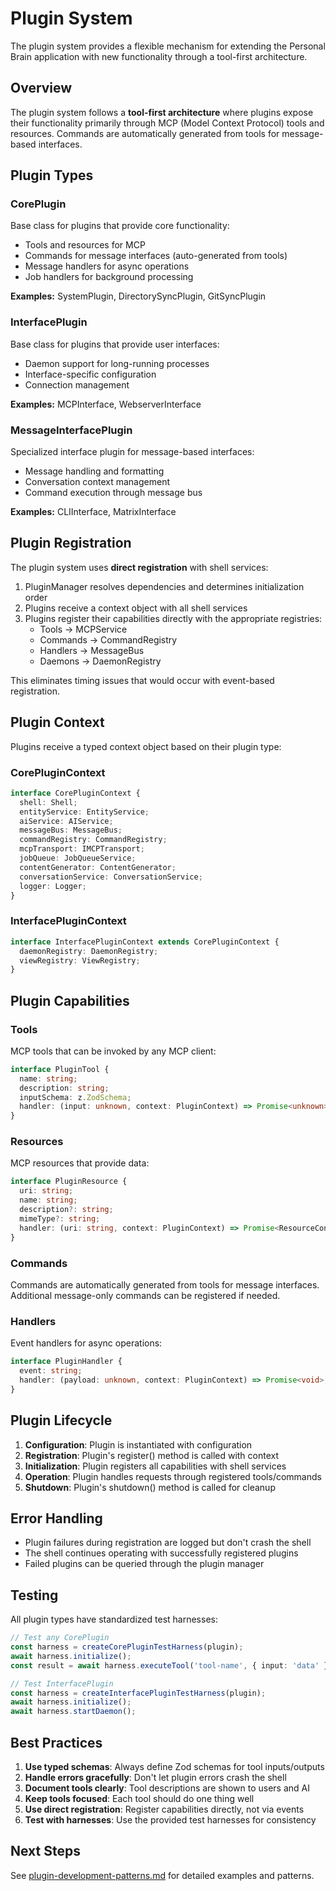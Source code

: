 # Plugin System

The plugin system provides a flexible mechanism for extending the Personal Brain application with new functionality through a tool-first architecture.

## Overview

The plugin system follows a **tool-first architecture** where plugins expose their functionality primarily through MCP (Model Context Protocol) tools and resources. Commands are automatically generated from tools for message-based interfaces.

## Plugin Types

### CorePlugin

Base class for plugins that provide core functionality:
- Tools and resources for MCP
- Commands for message interfaces (auto-generated from tools)
- Message handlers for async operations
- Job handlers for background processing

**Examples:** SystemPlugin, DirectorySyncPlugin, GitSyncPlugin

### InterfacePlugin

Base class for plugins that provide user interfaces:
- Daemon support for long-running processes
- Interface-specific configuration
- Connection management

**Examples:** MCPInterface, WebserverInterface

### MessageInterfacePlugin

Specialized interface plugin for message-based interfaces:
- Message handling and formatting
- Conversation context management
- Command execution through message bus

**Examples:** CLIInterface, MatrixInterface

## Plugin Registration

The plugin system uses **direct registration** with shell services:

1. PluginManager resolves dependencies and determines initialization order
2. Plugins receive a context object with all shell services
3. Plugins register their capabilities directly with the appropriate registries:
   - Tools → MCPService
   - Commands → CommandRegistry
   - Handlers → MessageBus
   - Daemons → DaemonRegistry

This eliminates timing issues that would occur with event-based registration.

## Plugin Context

Plugins receive a typed context object based on their plugin type:

### CorePluginContext
```typescript
interface CorePluginContext {
  shell: Shell;
  entityService: EntityService;
  aiService: AIService;
  messageBus: MessageBus;
  commandRegistry: CommandRegistry;
  mcpTransport: IMCPTransport;
  jobQueue: JobQueueService;
  contentGenerator: ContentGenerator;
  conversationService: ConversationService;
  logger: Logger;
}
```

### InterfacePluginContext
```typescript
interface InterfacePluginContext extends CorePluginContext {
  daemonRegistry: DaemonRegistry;
  viewRegistry: ViewRegistry;
}
```

## Plugin Capabilities

### Tools
MCP tools that can be invoked by any MCP client:
```typescript
interface PluginTool {
  name: string;
  description: string;
  inputSchema: z.ZodSchema;
  handler: (input: unknown, context: PluginContext) => Promise<unknown>;
}
```

### Resources
MCP resources that provide data:
```typescript
interface PluginResource {
  uri: string;
  name: string;
  description?: string;
  mimeType?: string;
  handler: (uri: string, context: PluginContext) => Promise<ResourceContent>;
}
```

### Commands
Commands are automatically generated from tools for message interfaces. Additional message-only commands can be registered if needed.

### Handlers
Event handlers for async operations:
```typescript
interface PluginHandler {
  event: string;
  handler: (payload: unknown, context: PluginContext) => Promise<void>;
}
```

## Plugin Lifecycle

1. **Configuration**: Plugin is instantiated with configuration
2. **Registration**: Plugin's register() method is called with context
3. **Initialization**: Plugin registers all capabilities with shell services
4. **Operation**: Plugin handles requests through registered tools/commands
5. **Shutdown**: Plugin's shutdown() method is called for cleanup

## Error Handling

- Plugin failures during registration are logged but don't crash the shell
- The shell continues operating with successfully registered plugins
- Failed plugins can be queried through the plugin manager

## Testing

All plugin types have standardized test harnesses:

```typescript
// Test any CorePlugin
const harness = createCorePluginTestHarness(plugin);
await harness.initialize();
const result = await harness.executeTool('tool-name', { input: 'data' });

// Test InterfacePlugin
const harness = createInterfacePluginTestHarness(plugin);
await harness.initialize();
await harness.startDaemon();
```

## Best Practices

1. **Use typed schemas**: Always define Zod schemas for tool inputs/outputs
2. **Handle errors gracefully**: Don't let plugin errors crash the shell
3. **Document tools clearly**: Tool descriptions are shown to users and AI
4. **Keep tools focused**: Each tool should do one thing well
5. **Use direct registration**: Register capabilities directly, not via events
6. **Test with harnesses**: Use the provided test harnesses for consistency

## Next Steps

See [plugin-development-patterns.md](./plugin-development-patterns.md) for detailed examples and patterns.